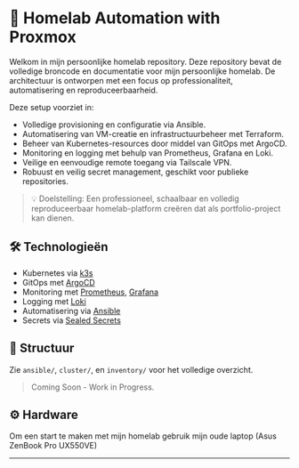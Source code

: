 # 🏡 Homelab Automation with Proxmox

Welkom in mijn persoonlijke homelab repository. Deze repository bevat de volledige broncode en documentatie voor mijn persoonlijke homelab. 
De architectuur is ontworpen met een focus op professionaliteit, automatisering en reproduceerbaarheid.

Deze setup voorziet in:
- Volledige provisioning en configuratie via Ansible.
- Automatisering van VM-creatie en infrastructuurbeheer met Terraform.
- Beheer van Kubernetes-resources door middel van GitOps met ArgoCD.
- Monitoring en logging met behulp van Prometheus, Grafana en Loki.
- Veilige en eenvoudige remote toegang via Tailscale VPN.
- Robuust en veilig secret management, geschikt voor publieke repositories.

> 💡 Doelstelling: Een professioneel, schaalbaar en volledig reproduceerbaar homelab-platform creëren dat als portfolio-project kan dienen.

## 🛠️ Technologieën

- Kubernetes via [k3s](https://k3s.io/)
- GitOps met [ArgoCD](https://argoproj.github.io/argo-cd/)
- Monitoring met [Prometheus](https://prometheus.io/), [Grafana](https://grafana.com/)
- Logging met [Loki](https://grafana.com/oss/loki/)
- Automatisering via [Ansible](https://www.ansible.com/)
- Secrets via [Sealed Secrets](https://github.com/bitnami-labs/sealed-secrets)

## 📂 Structuur

Zie `ansible/`, `cluster/`, en `inventory/` voor het volledige overzicht.

> Coming Soon - Work in Progress.

## ⚙️ Hardware

Om een start te maken met mijn homelab gebruik mijn oude laptop (Asus ZenBook Pro UX550VE)

---

